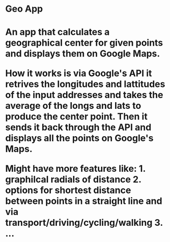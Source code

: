 <h1>Geo App<h1>

<p>An app that calculates a geographical center for given points and displays them on Google Maps.<p>

<p>How it works is via Google's API it retrives the longitudes and lattitudes of the input addresses and takes the average of the longs and lats to produce the center point. Then it sends it back through the API and displays all the points on Google's Maps.<p>

<p>Might have more features like:
    1. graphilcal radials of distance
    2. options for shortest distance between points in a straight line and via transport/driving/cycling/walking
    3. ...
<p>